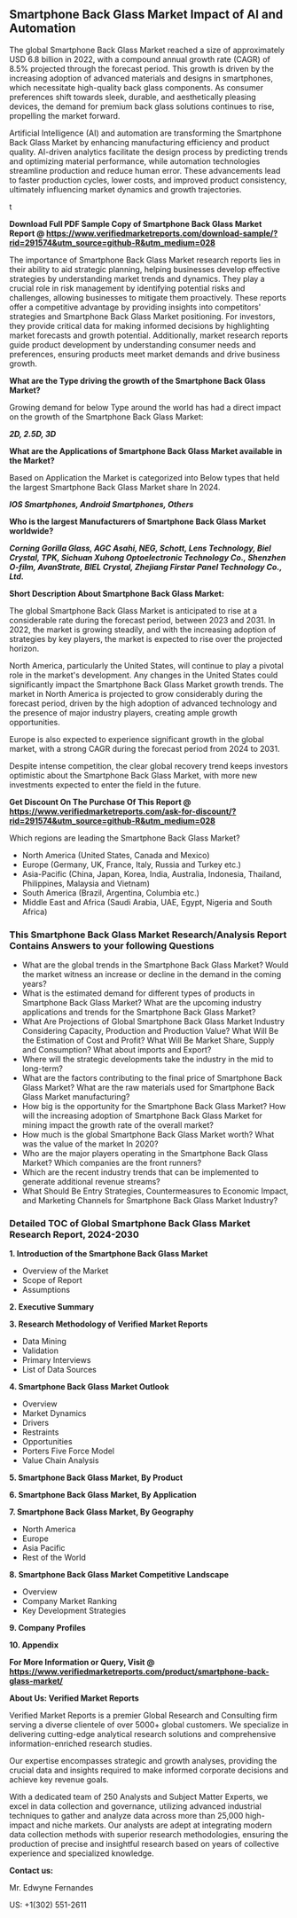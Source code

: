 <h2>Smartphone Back Glass Market Impact of AI and Automation</h2><p>The global Smartphone Back Glass Market reached a size of approximately USD 6.8 billion in 2022, with a compound annual growth rate (CAGR) of 8.5% projected through the forecast period. This growth is driven by the increasing adoption of advanced materials and designs in smartphones, which necessitate high-quality back glass components. As consumer preferences shift towards sleek, durable, and aesthetically pleasing devices, the demand for premium back glass solutions continues to rise, propelling the market forward.</p><p>Artificial Intelligence (AI) and automation are transforming the Smartphone Back Glass Market by enhancing manufacturing efficiency and product quality. AI-driven analytics facilitate the design process by predicting trends and optimizing material performance, while automation technologies streamline production and reduce human error. These advancements lead to faster production cycles, lower costs, and improved product consistency, ultimately influencing market dynamics and growth trajectories.</p>t</p><p id="" class=""><strong>Download Full PDF Sample Copy of Smartphone Back Glass Market Report @ <a href="https://www.verifiedmarketreports.com/download-sample/?rid=291574&utm_source=github-R&utm_medium=028" target="_blank">https://www.verifiedmarketreports.com/download-sample/?rid=291574&utm_source=github-R&utm_medium=028</a></strong></p><p>The importance of&nbsp;Smartphone Back Glass Market research reports lies in their ability to aid strategic planning, helping businesses develop effective strategies by understanding market trends and dynamics. They play a crucial role in risk management by identifying potential risks and challenges, allowing businesses to mitigate them proactively. These reports offer a competitive advantage by providing insights into competitors' strategies and Smartphone Back Glass Market positioning. For investors, they provide critical data for making informed decisions by highlighting market forecasts and growth potential. Additionally, market research reports guide product development by understanding consumer needs and preferences, ensuring products meet market demands and drive business growth.</p><p><strong>What are the&nbsp;Type driving the growth of the Smartphone Back Glass Market?</strong></p><p id="" class="">Growing demand for below Type around the world has had a direct impact on the growth of the Smartphone Back Glass Market:</p><em><strong>2D, 2.5D, 3D</strong></em></p><strong>What are the&nbsp;Applications&nbsp;of Smartphone Back Glass Market available in the Market?</strong></p><p id="" class="">Based on Application the Market is categorized into Below types that held the largest Smartphone Back Glass Market share In 2024.</p><em><strong>IOS Smartphones, Android Smartphones, Others</strong></em></p><strong>Who is the largest Manufacturers of Smartphone Back Glass Market worldwide?</strong></p><p><em><strong>Corning Gorilla Glass, AGC Asahi, NEG, Schott, Lens Technology, Biel Crystal, TPK, Sichuan Xuhong Optoelectronic Technology Co., Shenzhen O-film, AvanStrate, BIEL Crystal, Zhejiang Firstar Panel Technology Co., Ltd.</strong></em></p><p id="" class=""><strong>Short Description About Smartphone Back Glass Market:</strong></p><p>The global Smartphone Back Glass Market is anticipated to rise at a considerable rate during the forecast period, between 2023 and 2031. In 2022, the market is growing steadily, and with the increasing adoption of strategies by key players, the market is expected to rise over the projected horizon.</p><p>North America, particularly the United States, will continue to play a pivotal role in the market's development. Any changes in the United States could significantly impact the Smartphone Back Glass Market growth trends. The market in North America is projected to grow considerably during the forecast period, driven by the high adoption of advanced technology and the presence of major industry players, creating ample growth opportunities.</p><p>Europe is also expected to experience significant growth in the global market, with a strong CAGR during the forecast period from 2024 to 2031.</p><p>Despite intense competition, the clear global recovery trend keeps investors optimistic about the Smartphone Back Glass Market, with more new investments expected to enter the field in the future.</p><p id="" class=""><strong>Get Discount On The Purchase Of This Report @ <a href="https://www.verifiedmarketreports.com/ask-for-discount/?rid=291574&utm_source=github-R&utm_medium=028" target="_blank">https://www.verifiedmarketreports.com/ask-for-discount/?rid=291574&utm_source=github-R&utm_medium=028</a></strong></p>Which regions are leading the Smartphone Back Glass Market?</p><ul><li>North America (United States, Canada and Mexico)</li><li>Europe (Germany, UK, France, Italy, Russia and Turkey etc.)</li><li>Asia-Pacific (China, Japan, Korea, India, Australia, Indonesia, Thailand, Philippines, Malaysia and Vietnam)</li><li>South America (Brazil, Argentina, Columbia etc.)</li><li>Middle East and Africa (Saudi Arabia, UAE, Egypt, Nigeria and South Africa)</li></ul><h3 id="" class="">This Smartphone Back Glass Market Research/Analysis Report Contains Answers to your following Questions</h3><ul><li>What are the global trends in the Smartphone Back Glass Market? Would the market witness an increase or decline in the demand in the coming years?</li><li>What is the estimated demand for different types of products in Smartphone Back Glass Market? What are the upcoming industry applications and trends for the Smartphone Back Glass Market?</li><li>What Are Projections of Global Smartphone Back Glass Market Industry Considering Capacity, Production and Production Value? What Will Be the Estimation of Cost and Profit? What Will Be Market Share, Supply and Consumption? What about imports and Export?</li><li>Where will the strategic developments take the industry in the mid to long-term?</li><li>What are the factors contributing to the final price of Smartphone Back Glass Market? What are the raw materials used for Smartphone Back Glass Market manufacturing?</li><li>How big is the opportunity for the Smartphone Back Glass Market? How will the increasing adoption of Smartphone Back Glass Market for mining impact the growth rate of the overall market?</li><li>How much is the global Smartphone Back Glass Market worth? What was the value of the market In 2020?</li><li>Who are the major players operating in the Smartphone Back Glass Market? Which companies are the front runners?</li><li>Which are the recent industry trends that can be implemented to generate additional revenue streams?</li><li>What Should Be Entry Strategies, Countermeasures to Economic Impact, and Marketing Channels for Smartphone Back Glass Market Industry?</li></ul><h3 id="" class="">Detailed TOC of Global Smartphone Back Glass Market Research Report, 2024-2030</h3><p id="" class=""><strong>1. Introduction of the Smartphone Back Glass Market</strong></p><ul><li>Overview of the Market</li><li>Scope of Report</li><li>Assumptions</li></ul><p id="" class=""><strong>2. Executive Summary</strong></p><p id="" class=""><strong>3. Research Methodology of Verified Market Reports</strong></p><ul><li>Data Mining</li><li>Validation</li><li>Primary Interviews</li><li>List of Data Sources</li></ul><p id="" class=""><strong>4. Smartphone Back Glass Market Outlook</strong></p><ul><li>Overview</li><li>Market Dynamics</li><li>Drivers</li><li>Restraints</li><li>Opportunities</li><li>Porters Five Force Model</li><li>Value Chain Analysis</li></ul><p id="" class=""><strong>5. Smartphone Back Glass Market, By Product</strong></p><p id="" class=""><strong>6. Smartphone Back Glass Market, By Application</strong></p><p id="" class=""><strong>7. Smartphone Back Glass Market, By Geography</strong></p><ul><li>North America</li><li>Europe</li><li>Asia Pacific</li><li>Rest of the World</li></ul><p id="" class=""><strong>8. Smartphone Back Glass Market Competitive Landscape</strong></p><ul><li>Overview</li><li>Company Market Ranking</li><li>Key Development Strategies</li></ul><p id="" class=""><strong>9. Company Profiles</strong></p><p id="" class=""><strong>10. Appendix</strong></p><p id="" class=""><strong>For More Information or Query, Visit @ <a href="https://www.verifiedmarketreports.com/product/smartphone-back-glass-market/" target="_blank">https://www.verifiedmarketreports.com/product/smartphone-back-glass-market/</a></strong></p><p id="" class=""><strong>About Us: Verified Market Reports</strong></p><p id="" class="">Verified Market Reports is a premier Global Research and Consulting firm serving a diverse clientele of over 5000+ global customers. We specialize in delivering cutting-edge analytical research solutions and comprehensive information-enriched research studies.</p><p id="" class="">Our expertise encompasses strategic and growth analyses, providing the crucial data and insights required to make informed corporate decisions and achieve key revenue goals.</p><p id="" class="">With a dedicated team of 250 Analysts and Subject Matter Experts, we excel in data collection and governance, utilizing advanced industrial techniques to gather and analyze data across more than 25,000 high-impact and niche markets. Our analysts are adept at integrating modern data collection methods with superior research methodologies, ensuring the production of precise and insightful research based on years of collective experience and specialized knowledge.</p><p id="" class=""><strong>Contact us:</strong></p><p id="" class="">Mr. Edwyne Fernandes</p><p id="" class="">US: +1(302) 551-2611</p>